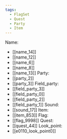 ```yaml
---
tags:
  - FlagSet
  - Quest
  - Party
  - Item
---
```

Name:
- [[name_14]]
- [[name_12]]
- [[name_6]]
- [[name_8]]
- [[name_13]]
Party:
- [[party_2]]
- [[party_3]]
Field_party:
- [[field_party_3]]
- [[field_party_0]]
- [[field_party_2]]
- [[field_party_1]]
Sound:
- [[sound_17]]
Item:
- [[item_853]]
Flag:
- [[flag_9998]]
Quest:
- [[quest_44]]
Look_point:
- [[e0110_look_point0]]
